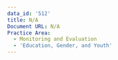 ```yaml
---
data_id: '512'
title: N/A
Document URL: N/A
Practice Area:
  - Monitoring and Evaluation
  - 'Education, Gender, and Youth'
---
```

